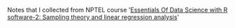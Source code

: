 Notes that I collected from NPTEL course '[Essentials Of Data Science with R software-2: Sampling theory and linear regression analysis](https://onlinecourses.nptel.ac.in/noc21_ma36/preview)'  
